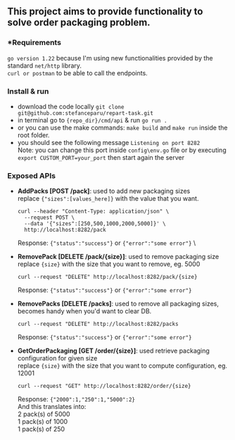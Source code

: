 ## This project aims to provide functionality to solve order packaging problem.

### *Requirements
`go version 1.22`
because I'm using new functionalities provided by the standard `net/http` library. \
`curl or postman` to be able to call the endpoints.

### Install & run
- download the code locally `git clone git@github.com:stefanceparu/repart-task.git`
- in terminal go to `{repo_dir}/cmd/api` & run `go run .`
- or you can use the make commands: `make build` and `make run` inside the root folder.
- you should see the following message `Listening on port 8282` \
Note: you can change this port inside `config\env.go` file or by executing `export CUSTOM_PORT=your_port` then start again the server

### Exposed APIs
- **AddPacks [POST /pack]**: used to add new packaging sizes \
  replace `{"sizes":[values_here]}` with the value that you want.
  ```
  curl --header "Content-Type: application/json" \
    --request POST \
    --data '{"sizes":[250,500,1000,2000,5000]}' \
    http://localhost:8282/pack
  ```
  Response: `{"status":"success"}` or `{"error":"some error"}` \


- **RemovePack [DELETE /pack/{size}]**: used to remove packaging size \
replace `{size}` with the size that you want to remove, eg. 5000
  ```
  curl --request "DELETE" http://localhost:8282/pack/{size}
  ```
  Response: `{"status":"success"}` or `{"error":"some error"}` 


- **RemovePacks [DELETE /packs]**: used to remove all packaging sizes, becomes handy when you'd want to clear DB.
  ```
  curl --request "DELETE" http://localhost:8282/packs
  ```
  Response: `{"status":"success"}` or `{"error":"some error"}` 


- **GetOrderPackaging [GET /order/{size}]**: used retrieve packaging configuration for given size \
   replace `{size}` with the size that you want to compute configuration, eg. 12001
  ```
  curl --request "GET" http://localhost:8282/order/{size}
  ```
  Response: `{"2000":1,"250":1,"5000":2}` \
And this translates into: \
2 pack(s) of 5000 \
1 pack(s) of 1000 \
1 pack(s) of 250 
